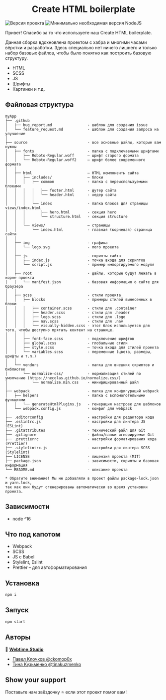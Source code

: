 <h1 align="center">Create HTML boilerplate</h1>
<p>
  <img alt="Версия проекта" src="https://img.shields.io/badge/version-2.0.4-green.svg?cacheSeconds=2592000" />
  <img alt="Минимально необходимая версия NodeJS" src="https://img.shields.io/badge/node-%5E16-green.svg" />
</p>

<p>Привет! Спасибо за то что используете наш Create HTML boilerplate.</p>
<p>
  Данная сборка вдохновлена проектом с хабра и многими часами вёрстки и
  разработки. Здесь специально нет ничего лишнего и только набор базовых
  файлов, чтобы было понятно как построить базовую структуру.
</p>
<ul>
  <li>HTML</li>
  <li>SCSS</li>
  <li>JS</li>
  <li>Шрифты</li>
  <li>Картинки и т.д.</li>
</ul>

## Файловая структура

```
myApp
├── .github
│   ├── bug_report.md                - шаблон для создания issue
│   └── feature_request.md           - шаблон для создания запроса на улучшение
│
├── source                           - все основные файлы, которые вам нужны
│   ├── fonts                        - папка с подключаемыми шрифтами
│   │   ├── Roboto-Regular.woff      – шрифт старого формата
│   │   └── Roboto-Regular.woff2     – шрифт более современного формата
│   │
│   ├── html                         – HTML компоненты сайта
│   │   ├── includes/                – блоки
│   │   │   ├── common               - папка с переиспользуемыми блоками
│   │   │   │   ├── footer.html      - футер сайта
│   │   │   │   └── header.html      - хедер сайта
│   │   │   │
│   │   │   └── index                - папка блоков для страницы views/index.html
│   │   │       ├── hero.html        - секция hero
│   │   │       └── structure.html   - секция structure
│   │   │
│   │   └── views/                   – страницы
│   │       └── index.html           - главная (корневая) страница сайта
│   │
│   ├── img                          - графика
│   │   └── logo.svg                 - лого проекта
│   │
│   ├── js                           - скрипты сайта
│   │   ├── index.js                 - точка входа для скриптов
│   │   └── script.js                - пример импортируемого модуля
│   │
│   ├── root                         - файлы, которые будут лежать в корне проекта
│   │   └── manifest.json            - базовая информация о сайте для браузера
│   │
│   ├── scss                         - стили проекта
│   │   ├── blocks                   - примеры стилей вынесенных в блоки
│   │   │   ├── container.scss       - стили для .container
│   │   │   ├── header.scss          - стили для .header
│   │   │   ├── logo.scss            - стили для .logo
│   │   │   ├── nav.scss             - стили для .nav
│   │   │   └── visually-hidden.scss - этот блок используется для того, чтобы доступно прятать контент на странице.
│   │   │
│   │   ├── font-face.scss           - подключение шрифтов
│   │   ├── global.scss              - глобальные стили
│   │   ├── style.scss               – точка входа для стилей проекта
│   │   └── variables.scss           - переменные (цвета, размеры, шрифты и т.п.)
│   │
│   └── vendors                      - папка для внешних скриптов и библиотек
│       └── normalize-css/           - нормализация стилей по умолчанию (https://necolas.github.io/normalize.css/)
│           └── normalize.min.css    - минифицированный файл
│
├── webpack                          - папка для конфигураций webpack
│   ├── helpers                      - папка с вспомоготельными функциями  
│   │   └── generateHtmlPlugins.js   - генерация настроек для шаблонов 
│   └── webpack.config.js            - конфиг для webpack
│
├── .editorconfig                    - настройки для редактора кода
├── .eslintrc.js                     - настройки для линтера JS (ESLint)
├── .gitattributes                   - технический файл для Git
├── .gitignore                       - файлы/папки игнорируемые Git
├── .prettierrc                      - настройки форматирования кода (Prettier)
├── .stylelintrc.js                  - настройки для линтера SCSS (Stylelint)
├── LICENSE                          - лицензия проекта (MIT)
├── package.json                     - зависимости, скрипты и базовая информация
└── README.md                        - описание проекта

* Обратите внимание! Мы не добавляли в проект файлы package-lock.json и yarn.lock, 
так как они будут сгенерированы автоматически во время установки проекта.
```

## Зависимости

- node ^16

## Что под капотом

- Webpack
- SCSS
- JS с Babel
- Stylelint, Eslint
- Prettier – для автоформатирования

## Установка

```sh
npm i
```

## Запуск

```sh
npm start
```

## Авторы

👤 **[Webtime.Studio](https://github.com/webtime-studio)**

- [Павел Клочков @ckomop0x](https://github.com/ckomop0x)
- [Тина Кузьменко @tinakuzmenko](https://github.com/tinakuzmenko)

## Show your support

Поставьте нам звёздочку ⭐️ если этот проект помог вам!
